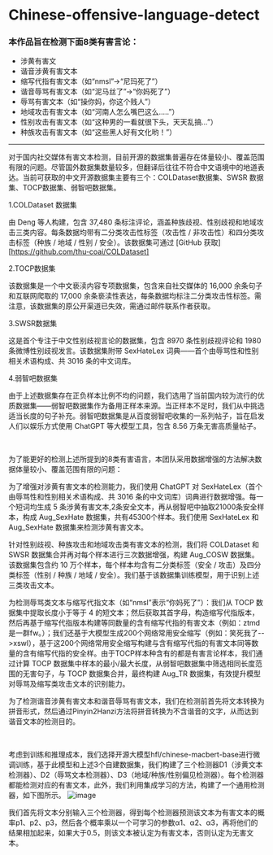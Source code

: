 # Chinese-offensive-language-detect
### 本作品旨在检测下面8类有害言论：
* 涉黄有害文
* 谐音涉黄有害文本
* 缩写代指有害文本（如“nmsl”→“尼玛死了”）
* 谐音辱骂有害文本（如“泥马丝了”→“你妈死了”）
* 辱骂有害文本（如“操你妈，你这个贱人”）
* 地域攻击有害文本（如“河南人怎么嘴巴这么.....”）
* 性别攻击有害文本（如“这种男的一看就很下头，天天乱搞...”）
* 种族攻击有害文本（如“这些黑人好有文化哟！”）

---

对于国内社交媒体有害文本检测，目前开源的数据集普遍存在体量较小、覆盖范围有限的问题。尽管国外数据集数量较多，但翻译后往往不符合中文语境中的地道表达。当前可获取的中文开源数据集主要有三个：COLDataset数据集、SWSR 数据集、TOCP数据集、弱智吧数据集。

1.COLDataset 数据集

由 Deng 等人构建，包含 37,480 条标注评论，涵盖种族歧视、性别歧视和地域攻击三类内容。每条数据均带有二分类攻击性标签（攻击性 / 非攻击性）和四分类攻击标签（种族 / 地域 / 性别 / 安全）。该数据集可通过 [GitHub 获取][https://github.com/thu-coai/COLDataset﻿﻿]

2.TOCP数据集

该数据集是一个中文亵渎内容专项数据集，包含来自社交媒体的 16,000 余条句子和互联网爬取的 17,000 余条亵渎性表达，每条数据均标注二分类攻击性标签。需注意，该数据集的原公开渠道已失效，需通过邮件联系作者获取。﻿﻿

3.SWSR数据集

这是首个专注于中文性别歧视言论的数据集，包含 8970 条性别歧视评论和 1980 条微博性别歧视发言。该数据集附带 SexHateLex 词典——首个由辱骂性和性别相关术语构成、共 3016 条的中文词库。

4.弱智吧数据集

由于上述数据集存在正负样本比例不均的问题，我们选用了当前国内较为流行的优质数据集——弱智吧数据集作为备用正样本来源。当正样本不足时，我们从中挑选适当长度的句子补充。弱智吧数据集是从百度弱智吧收集的一系列帖子，旨在启发人们以娱乐方式使用 ChatGPT 等大模型工具，包含 8.56 万条无害高质量帖子。

 

﻿﻿ 

为了能更好的检测上述所提到的8类有害语言，本团队采用数据增强的方法解决数据体量较小、覆盖范围有限的问题：

为了增强对涉黄有害文本的检测能力，我们使用 ChatGPT 对 SexHateLex（首个由辱骂性和性别相关术语构成、共 3016 条的中文词库）词典进行数据增强。每一个短词均生成 5 条涉黄有害文本,2条安全文本，再从弱智吧中抽取21000条安全样本，构成 Aug_SexHate 数据集，共有45300个样本。我们使用 SexHateLex 和 Aug_SexHate 数据集来检测涉黄有害文本。

针对性别歧视、种族攻击和地域攻击类有害文本的检测，我们将 COLDataset 和 SWSR 数据集合并再对每个样本进行三次数据增强，构建 Aug_COSW 数据集。该数据集包含约 10 万个样本，每个样本均含有二分类标签（安全 / 攻击）及四分类标签（性别 / 种族 / 地域 / 安全）。我们基于该数据集训练模型，用于识别上述三类攻击文本。

为检测辱骂类文本与缩写代指文本（如“nmsl”表示“你妈死了”）：我们从 TOCP 数据集中提取长度小于等于 4 的短文本；然后获取其首字母，构造缩写代指版本，然后再基于缩写代指版本构建等同数量的含有缩写代指的有害文本（例如：ztmd是一群fw。）；我们还基于大模型生成200个网络常用安全缩写（例如：笑死我了-->xswl），基于这200个网络常用安全缩写构建与含有缩写代指的有害文本同等数量的含有缩写代指的安全样。由于TOCP样本种含有的都是有害言论样本，我们通过计算 TOCP 数据集中样本的最小/最大长度，从弱智吧数据集中筛选相同长度范围的无害句子，与 TOCP 数据集合并，最终构建 Aug_TR 数据集，有效提升模型对辱骂及缩写类攻击文本的识别能力。

为了检测谐音涉黄有害文本和谐音辱骂有害文本，我们在检测前首先将文本转换为拼音形式，然后通过Pinyin2Hanzi方法将拼音转换为不含谐音的文字，从而达到谐音文本的检测目的。
﻿

﻿

考虑到训练和推理成本，我们选择开源大模型hfl/chinese-macbert-base进行微调训练，基于此模型和上述3个自建数据集，我们构建了三个检测器D1（涉黄文本检测器）、D2（辱骂文本检测器）、D3（地域/种族/性别偏见检测器）。每个检测器都能检测对应的有害文本，此外，我们利用集成学习的方法，构建了一个通用检测器，如下图所示。
![image](https://github.com/user-attachments/assets/018dcd2b-4160-4dda-be6f-f8f68c1e5909)
﻿﻿﻿

我们首先将文本分别输入三个检测器，得到每个检测器预测该文本为有害文本的概率p1、p2、p3，然后各个概率乘以一个可学习的参数α1、α2、α3，再将他们的结果相加起来，如果大于0.5，则该文本被认定为有害文本，否则认定为无害文本。
